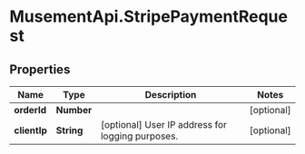 # MusementApi.StripePaymentRequest

## Properties
Name | Type | Description | Notes
------------ | ------------- | ------------- | -------------
**orderId** | **Number** |  | [optional] 
**clientIp** | **String** | [optional] User IP address for logging purposes. | [optional] 


